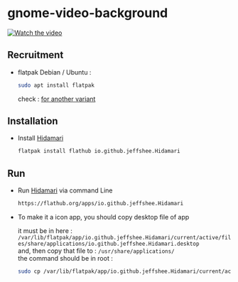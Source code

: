 # gnome-video-background

[![Watch the video](./.git-src/untitled.gif)](https://youtu.be/WqTWoe4h3vM)

## Recruitment
- flatpak
  Debian / Ubuntu :
    ```bash
    sudo apt install flatpak
    ```
  check : [for another variant](https://flathub.org/setup)

## Installation
- Install [Hidamari](https://flathub.org/apps/io.github.jeffshee.Hidamari)
    ```bash
    flatpak install flathub io.github.jeffshee.Hidamari
    ```
## Run
- Run [Hidamari](https://flathub.org/apps/io.github.jeffshee.Hidamari) via command Line
    ```bash
    https://flathub.org/apps/io.github.jeffshee.Hidamari
    ```

- To make it a icon app, you should copy desktop file of app

    it must be in here :
    ```/var/lib/flatpak/app/io.github.jeffshee.Hidamari/current/active/files/share/applications/io.github.jeffshee.Hidamari.desktop```
    <br>
    and, then copy that file to :
    ```/usr/share/applications/ ```
    <br>
    the command should be in root :
    ```bash
    sudo cp /var/lib/flatpak/app/io.github.jeffshee.Hidamari/current/active/files/share/applications/io.github.jeffshee.Hidamari.desktop /usr/share/applications/ 
    ```
    